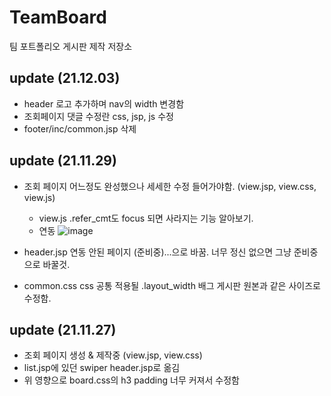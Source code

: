 # TeamBoard
팀 포트폴리오 게시판 제작 저장소

## update (21.12.03)
- header 로고 추가하며 nav의 width 변경함
- 조회페이지 댓글 수정란 css, jsp, js 수정
- footer/inc/common.jsp 삭제

## update (21.11.29)
- 조회 페이지 어느정도 완성했으나 세세한 수정 들어가야함. (view.jsp, view.css, view.js)
    - view.js .refer_cmt도 focus 되면 사라지는 기능 알아보기.
    - 연동
![image](https://user-images.githubusercontent.com/80941515/143796526-26704894-17d9-45ff-af23-6f8478ab8c45.png)

- header.jsp 연동 안된 페이지 (준비중)...으로 바꿈. 너무 정신 없으면 그냥 준비중으로 바꿀것.
- common.css css 공통 적용될 .layout_width 배그 게시판 원본과 같은 사이즈로 수정함.

## update (21.11.27)
- 조회 페이지 생성 & 제작중 (view.jsp, view.css)
- list.jsp에 있던 swiper header.jsp로 옮김
- 위 영향으로 board.css의 h3 padding 너무 커져서 수정함
